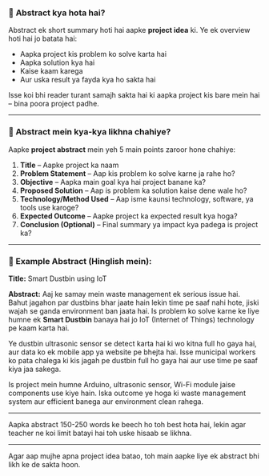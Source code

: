 ### 🔹 **Abstract kya hota hai?**

Abstract ek short summary hoti hai aapke **project idea** ki. Ye ek overview hoti hai jo batata hai:

* Aapka project kis problem ko solve karta hai
* Aapka solution kya hai
* Kaise kaam karega
* Aur uska result ya fayda kya ho sakta hai

Isse koi bhi reader turant samajh sakta hai ki aapka project kis bare mein hai – bina poora project padhe.

---

### 🔹 Abstract mein kya-kya likhna chahiye?

Aapke **project abstract** mein yeh 5 main points zaroor hone chahiye:

1. **Title** – Aapke project ka naam
2. **Problem Statement** – Aap kis problem ko solve karne ja rahe ho?
3. **Objective** – Aapka main goal kya hai project banane ka?
4. **Proposed Solution** – Aap is problem ka solution kaise dene wale ho?
5. **Technology/Method Used** – Aap isme kaunsi technology, software, ya tools use karoge?
6. **Expected Outcome** – Aapke project ka expected result kya hoga?
7. **Conclusion (Optional)** – Final summary ya impact kya padega is project ka?

---

### 🔹 Example Abstract (Hinglish mein):

**Title:** Smart Dustbin using IoT

**Abstract:**
Aaj ke samay mein waste management ek serious issue hai. Bahut jagahon par dustbins bhar jaate hain lekin time pe saaf nahi hote, jiski wajah se ganda environment ban jaata hai. Is problem ko solve karne ke liye humne ek **Smart Dustbin** banaya hai jo IoT (Internet of Things) technology pe kaam karta hai.

Ye dustbin ultrasonic sensor se detect karta hai ki wo kitna full ho gaya hai, aur data ko ek mobile app ya website pe bhejta hai. Isse municipal workers ko pata chalega ki kis jagah pe dustbin full ho gaya hai aur use time pe saaf kiya jaa sakega.

Is project mein humne Arduino, ultrasonic sensor, Wi-Fi module jaise components use kiye hain. Iska outcome ye hoga ki waste management system aur efficient banega aur environment clean rahega.

---

Aapka abstract 150-250 words ke beech ho toh best hota hai, lekin agar teacher ne koi limit batayi hai toh uske hisaab se likhna.

---

Agar aap mujhe apna project idea batao, toh main aapke liye ek abstract bhi likh ke de sakta hoon.
